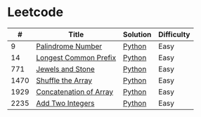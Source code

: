 # Leetcode

| # | Title                                                                        | Solution                                                                                             | Difficulty |
|---|------------------------------------------------------------------------------|------------------------------------------------------------------------------------------------------| ---------- |
9 | [Palindrome Number](https://leetcode.com/problems/palindrome-number)         | [Python](https://github.com/BlancaMorillo/leetcode/blob/master/algorithms/palindrome_number.py)      | Easy |
14 | [Longest Common Prefix](https://leetcode.com/problems/longest-common-prefix) | [Python](https://github.com/BlancaMorillo/leetcode/blob/master/algorithms/longest_common_prefix.py)  | Easy |
771 | [Jewels and Stone](https://leetcode.com/problems/jewels-and-stones)          | [Python](https://github.com/BlancaMorillo/leetcode/blob/master/algorithms/jewels_and_stones.py)      | Easy |
1470 | [Shuffle the Array](https://leetcode.com/problems/shuffle-the-array)         | [Python](https://github.com/BlancaMorillo/leetcode/blob/master/algorithms/shuffle_the_array.py)      | Easy |
1929 | [Concatenation of Array](https://leetcode.com/problems/concatenation-of-array)     | [Python](https://github.com/BlancaMorillo/leetcode/blob/master/algorithms/concatenation_of_array.py) | Easy |
2235 | [Add Two Integers](https://leetcode.com/problems/add-two-integers)           | [Python](https://github.com/BlancaMorillo/leetcode/blob/master/algorithms/add_two_integers.py)       | Easy |
